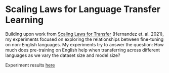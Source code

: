 # Scaling Laws for Language Transfer Learning

Building upon work from [Scaling Laws for Transfer](https://arxiv.org/abs/2102.01293) (Hernandez et. al. 2021), my experiments focused on exploring the relationships between fine-tuning on non-English languages. My experiments try to answer the question: How much does pre-training on English help when transferring across different languages as we vary the dataset size and model size?

Experiment results [here](https://christina.kim/2021/04/11/scaling-laws-for-language-transfer-learning/)

